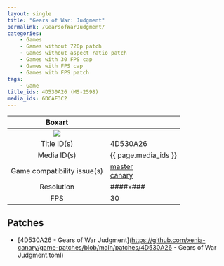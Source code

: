 ```yaml
---
layout: single
title: "Gears of War: Judgment"
permalink: /GearsofWarJudgment/
categories:
    - Games
    - Games without 720p patch
    - Games without aspect ratio patch
    - Games with 30 FPS cap
    - Games with FPS cap
    - Games with FPS patch
tags:
    - Game
title_ids: 4D530A26 (MS-2598)
media_ids: 6DCAF3C2
---
```


| Boxart                      |                                                                            |
| :----:                      | :-                                                                         |
| ![](https://download-ssl.xbox.com/content/images/66acd000-77fe-1000-9115-d8024d530a26/1033/boxartlg.jpg) |
| Title ID(s)                 | 4D530A26                                                                   |
| Media ID(s)                 | {{ page.media_ids }}                                                        |
| Game compatibility issue(s) | [master](https://github.com/xenia-project/game-compatibility/issues/)<br>[canary](https://github.com/xenia-canary/game-compatibility/issues/) |
| Resolution                  | ####x###                                                                   |
| FPS                         | 30                                                                         |

## Patches
* [4D530A26 - Gears of War Judgment](https://github.com/xenia-canary/game-patches/blob/main/patches/4D530A26 - Gears of War Judgment.toml)

<!--This page was generated by a script. You can remove this comment once the page is verified to be free of mistakes.-->
